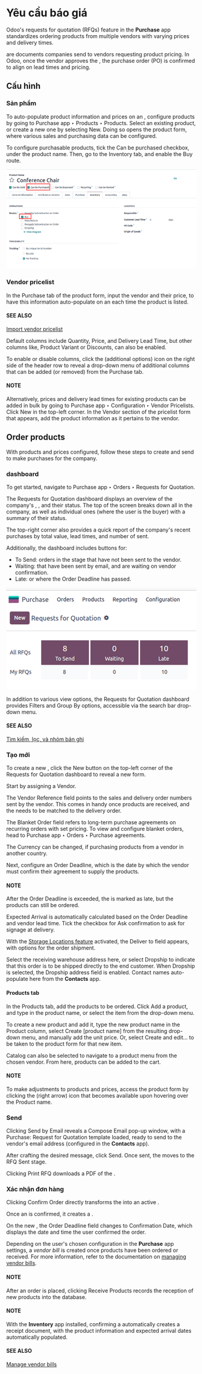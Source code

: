 # Yêu cầu báo giá

Odoo's requests for quotation (RFQs) feature in the **Purchase** app standardizes ordering products
from multiple vendors with varying prices and delivery times.

 are documents companies send to vendors requesting product pricing. In Odoo, once the vendor
approves the , the purchase order (PO) is confirmed to align on lead times and pricing.

## Cấu hình

### Sản phẩm

To auto-populate product information and prices on an , configure products by going to
Purchase app ‣ Products ‣ Products. Select an existing product, or create a
new one by selecting New. Doing so opens the product form, where various sales and
purchasing data can be configured.

To configure purchasable products, tick the Can be purchased checkbox, under the product
name. Then, go to the Inventory tab, and enable the Buy route.

![Required configuration for purchasable products.](../../../../.gitbook/assets/product-vendor-pricelist-config.png)

<a id="purchase-manage-deals-vendor-pricelist"></a>

### Vendor pricelist

In the Purchase tab of the product form, input the vendor and their price, to have this
information auto-populate on an  each time the product is listed.

#### SEE ALSO
[Import vendor pricelist](applications/inventory_and_mrp/purchase/products/pricelist.md)

Default columns include Quantity, Price, and Delivery Lead Time,
but other columns like, Product Variant or Discounts, can also be enabled.

To enable or disable columns, click the <i class="oi oi-settings-adjust"></i> (additional options)
icon on the right side of the header row to reveal a drop-down menu of additional columns that can
be added (or removed) from the Purchase tab.

#### NOTE
Alternatively, prices and delivery lead times for existing products can be added in bulk by
going to Purchase app ‣ Configuration ‣ Vendor Pricelists. Click
New in the top-left corner. In the Vendor section of the pricelist form
that appears, add the product information as it pertains to the vendor.

## Order products

With products and prices configured, follow these steps to create and send  to make purchases
for the company.

### dashboard

To get started, navigate to Purchase app ‣ Orders ‣ Requests for Quotation.

The Requests for Quotation dashboard displays an overview of the company's ,
, and their status. The top of the screen breaks down all  in the company, as well as
individual ones (where the user is the buyer) with a summary of their status.

The top-right corner also provides a quick report of the company's recent purchases by total value,
lead times, and number of  sent.

Additionally, the dashboard includes buttons for:

- To Send: orders in the  stage that have not been sent to the vendor.
- Waiting:  that have been sent by email, and are waiting on vendor confirmation.
- Late:  or  where the Order Deadline has passed.

![RFQ dashboard with orders and order statuses.](../../../../.gitbook/assets/rfq-dashboard.png)

In addition to various view options, the Requests for Quotation dashboard provides
Filters and Group By options, accessible via the search bar drop-down menu.

#### SEE ALSO
[Tìm kiếm, lọc, và nhóm bản ghi](applications/essentials/search.md)

### Tạo  mới

To create a new , click the New button on the top-left corner of the
Requests for Quotation dashboard to reveal a new  form.

Start by assigning a Vendor.

The Vendor Reference field points to the sales and delivery order numbers sent by the
vendor. This comes in handy once products are received, and the  needs to be matched to the
delivery order.

The Blanket Order field refers to long-term purchase agreements on recurring orders with
set pricing. To view and configure blanket orders, head to Purchase app ‣ Orders
‣ Purchase agreements.

The Currency can be changed, if purchasing products from a vendor in another country.

Next, configure an Order Deadline, which is the date by which the vendor must confirm
their agreement to supply the products.

#### NOTE
After the Order Deadline is exceeded, the  is marked as late, but the products
can still be ordered.

Expected Arrival is automatically calculated based on the Order Deadline
and vendor lead time. Tick the checkbox for Ask confirmation to ask for signage at
delivery.

With the [Storage Locations feature](applications/inventory_and_mrp/inventory/warehouses_storage/inventory_management/use_locations.md) activated,
the Deliver to field appears, with options for the order shipment.

Select the receiving warehouse address here, or select Dropship to indicate that this
order is to be shipped directly to the end customer. When Dropship is selected, the
Dropship address field is enabled. Contact names auto-populate here from the
**Contacts** app.

#### Products tab

In the Products tab, add the products to be ordered. Click Add a product,
and type in the product name, or select the item from the drop-down menu.

To create a new product and add it, type the new product name in the Product column,
select Create [product name] from the resulting drop-down menu, and manually add the
unit price. Or, select Create and edit... to be taken to the product form for that new
item.

Catalog can also be selected to navigate to a product menu from the chosen vendor. From
here, products can be added to the cart.

#### NOTE
To make adjustments to products and prices, access the product form by clicking the
<i class="oi oi-arrow-right"></i> (right arrow) icon that becomes available upon hovering over
the Product name.

### Send

Clicking Send by Email reveals a Compose Email pop-up window, with a
Purchase: Request for Quotation template loaded, ready to send to the vendor's email
address (configured in the **Contacts** app).

After crafting the desired message, click Send. Once sent, the  moves to the
RFQ Sent stage.

Clicking Print RFQ downloads a PDF of the .

### Xác nhận đơn hàng

Clicking Confirm Order directly transforms the  into an active .

Once an  is confirmed, it creates a .

On the new , the Order Deadline field changes to Confirmation Date,
which displays the date and time the user confirmed the order.

Depending on the user's chosen configuration in the **Purchase** app settings, a *vendor bill* is
created once products have been ordered or received. For more information, refer to the
documentation on [managing vendor bills](applications/inventory_and_mrp/purchase/manage_deals/manage.md).

#### NOTE
After an order is placed, clicking Receive Products records the reception of new
products into the database.

#### NOTE
With the **Inventory** app installed, confirming a  automatically creates a receipt document,
with the product information and expected arrival dates automatically populated.

#### SEE ALSO
[Manage vendor bills](applications/inventory_and_mrp/purchase/manage_deals/manage.md)
